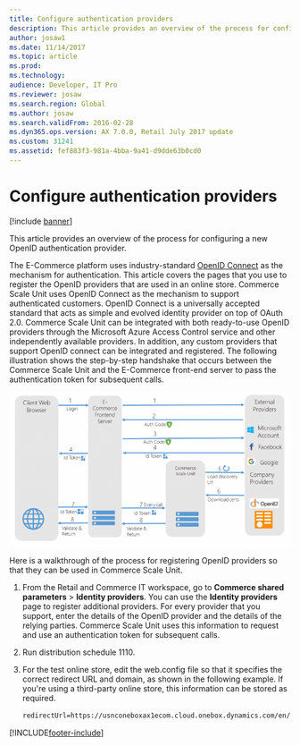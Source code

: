 ```yaml
---
title: Configure authentication providers
description: This article provides an overview of the process for configuring a new OpenID authentication provider.
author: josaw1
ms.date: 11/14/2017
ms.topic: article
ms.prod: 
ms.technology: 
audience: Developer, IT Pro
ms.reviewer: josaw
ms.search.region: Global
ms.author: josaw
ms.search.validFrom: 2016-02-28
ms.dyn365.ops.version: AX 7.0.0, Retail July 2017 update
ms.custom: 31241
ms.assetid: fef883f3-981a-4bba-9a41-d9dde63b0cd0
---
```


# Configure authentication providers

[!include [banner](../includes/banner.md)]

This article provides an overview of the process for configuring a new OpenID authentication provider.

The E-Commerce platform uses industry-standard [OpenID Connect](https://openid.net/connect/) as the mechanism for authentication. This article covers the pages that you use to register the OpenID providers that are used in an online store. Commerce Scale Unit uses OpenID Connect as the mechanism to support authenticated customers. OpenID Connect is a universally accepted standard that acts as simple and evolved identity provider on top of OAuth 2.0. Commerce Scale Unit can be integrated with both ready-to-use OpenID providers through the Microsoft Azure Access Control service and other independently available providers. In addition, any custom providers that support OpenID connect can be integrated and registered. The following illustration shows the step-by-step handshake that occurs between the Commerce Scale Unit and the E-Commerce front-end server to pass the authentication token for subsequent calls. 

[![OpenId.](./media/openid-1024x540.png)](./media/openid.png) 

Here is a walkthrough of the process for registering OpenID providers so that they can be used in Commerce Scale Unit.

1.  From the Retail and Commerce IT workspace, go to **Commerce shared parameters** &gt; **Identity providers**. You can use the **Identity providers** page to register additional providers. For every provider that you support, enter the details of the OpenID provider and the details of the relying parties. Commerce Scale Unit uses this information to request and use an authentication token for subsequent calls.
2.  Run distribution schedule 1110.
3.  For the test online store, edit the web.config file so that it specifies the correct redirect URL and domain, as shown in the following example. If you're using a third-party online store, this information can be stored as required.

    ```xml
    redirectUrl=https://usnconeboxax1ecom.cloud.onebox.dynamics.com/en/Pages/OauthV2Redirect/OauthV2Redirect.aspx
    ```


[!INCLUDE[footer-include](../../includes/footer-banner.md)]
